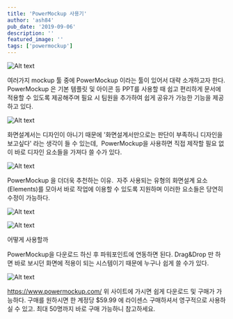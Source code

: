 ```yaml
---
title: 'PowerMockup 사용기'
author: 'ash84'
pub_date: '2019-09-06'
description: ''
featured_image: ''
tags: ['powermockup']
---
```


![Alt text](https://live.staticflickr.com/65535/48690914577_fed50ce155_b.jpg
)
  
여러가지 mockup 툴 중에 PowerMockup 이라는 툴이 있어서 대략 소개하고자 한다. PowerMockup 은 기본 템플릿 및 아이콘 등 PPT를 사용할 때 쉽고 편리하게 문서에 적용할 수 있도록 제공해주며 필요 시 팀원을 추가하여 쉽게 공유가 가능한 기능을 제공하고 있다. 

 ![Alt text](https://live.staticflickr.com/65535/48690748106_789152c3fd_b.jpg)
 

화면설계서는 디자인이 아니기 때문에 '화면설계서만으로는 판단이 부족하니 디자인을 보고싶다' 라는 생각이 들 수 있는데,  PowerMockup을 사용하면 직접 제작할 필요 없이 바로 디자인 요소들을 가져다 쓸 수가 있다. 


 ![Alt text](https://live.staticflickr.com/65535/48690406118_8bf0b4a041_b.jpg)

 
PowerMockup 을 더더욱 추천하는 이유.
​
자주 사용되는 유형의 화면설계 요소(Elements)를 모아서 바로 작업에 이용할 수 있도록 지원하며 이러한 요소들은 당연히 수정이 가능하다. 

 ![Alt text](https://live.staticflickr.com/65535/48690748176_84316d3126_z.jpg)
 

 ![Alt text](https://live.staticflickr.com/65535/48690748241_f6a61f0963_z.jpg)
 

어떻게 사용할까

PowerMockup을 다운로드 하신 후 파워포인트에 연동하면 된다.  Drag&Drop 만 하면 바로 보시던 화면에 적용이 되는 시스템이기 때문에 누구나 쉽게 쓸 수가 있다. 


 ![Alt text](https://live.staticflickr.com/65535/48690782791_660cd41136_z.jpg)


https://www.powermockup.com/ 위 사이트에 가시면 쉽게 다운로드 및 구매가 가능하다. 구매를 원하시면 한 계정당 $59.99 에 라이센스 구매하셔서 영구적으로 사용하실 수 있고. 최대 50명까지 바로 구매 가능하니 참고하세요.
